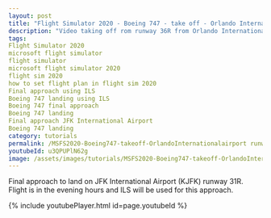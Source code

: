 ```yaml
---
layout: post
title: "Flight Simulator 2020 - Boeing 747 - take off - Orlando International airport  runway 36R"
description: "Video taking off rom runway 36R from Orlando International Airport airport"
tags:
Flight Simulator 2020
microsoft flight simulator
flight simulator
microsoft flight simulator 2020
flight sim 2020
how to set flight plan in flight sim 2020
Final approach using ILS
Boeing 747 landing using ILS
Boeing 747 final approach
Boeing 747 landing
Final approach JFK International Airport
Boeing 747 landing
category: tutorials
permalink: /MSFS2020-Boeing747-takeoff-OrlandoInternationalairport runway36R/
youtubeId: u3QPUPlN62g
image: /assets/images/tutorials/MSFS2020-Boeing747-takeoff-OrlandoInternationalairport runway36R.jpg
---
```

Final approach to land on JFK International Airport (KJFK) runway 31R.
Flight is in the evening hours and ILS will be used for this approach.

{% include youtubePlayer.html id=page.youtubeId %}